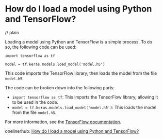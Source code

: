 # How do I load a model using Python and TensorFlow?
// plain

Loading a model using Python and TensorFlow is a simple process. To do so, the following code can be used:

```
import tensorflow as tf

model = tf.keras.models.load_model('model.h5')
```

This code imports the TensorFlow library, then loads the model from the file `model.h5`.

The code can be broken down into the following parts:

* `import tensorflow as tf`: This imports the TensorFlow library, allowing it to be used in the code.
* `model = tf.keras.models.load_model('model.h5')`: This loads the model from the file `model.h5`.

For more information, see the [TensorFlow documentation](https://www.tensorflow.org/api_docs/python/tf/keras/models/load_model).

onelinerhub: [How do I load a model using Python and TensorFlow?](https://onelinerhub.com/python-tensorflow/how-do-i-load-a-model-using-python-and-tensorflow)